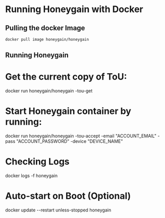 # Running Honeygain with Docker

## Pulling the docker Image
```bash
docker pull image honeygain/honeygain
```

## Running Honeygain

# Get the current copy of ToU:
docker run honeygain/honeygain -tou-get

# Start Honeygain container by running:
docker run honeygain/honeygain -tou-accept -email "ACCOUNT_EMAIL" -pass "ACCOUNT_PASSWORD" -device "DEVICE_NAME"

# Checking Logs
docker logs -f honeygain

# Auto-start on Boot (Optional)
docker update --restart unless-stopped honeygain

